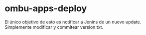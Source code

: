 # ombu-apps-deploy

El único objetivo de esto es notificar a Jenins de un nuevo update. Simplemente modificar y commitear version.txt.